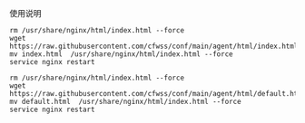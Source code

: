 

使用说明

    rm /usr/share/nginx/html/index.html --force
    wget https://raw.githubusercontent.com/cfwss/conf/main/agent/html/index.html
    mv index.html  /usr/share/nginx/html/index.html --force
    service nginx restart
    
    rm /usr/share/nginx/html/index.html --force
    wget https://raw.githubusercontent.com/cfwss/conf/main/agent/html/default.html
    mv default.html  /usr/share/nginx/html/index.html --force
    service nginx restart
